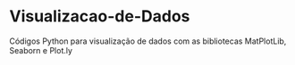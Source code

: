 # Visualizacao-de-Dados
 Códigos Python para visualização de dados com as bibliotecas MatPlotLib, Seaborn e Plot.ly
